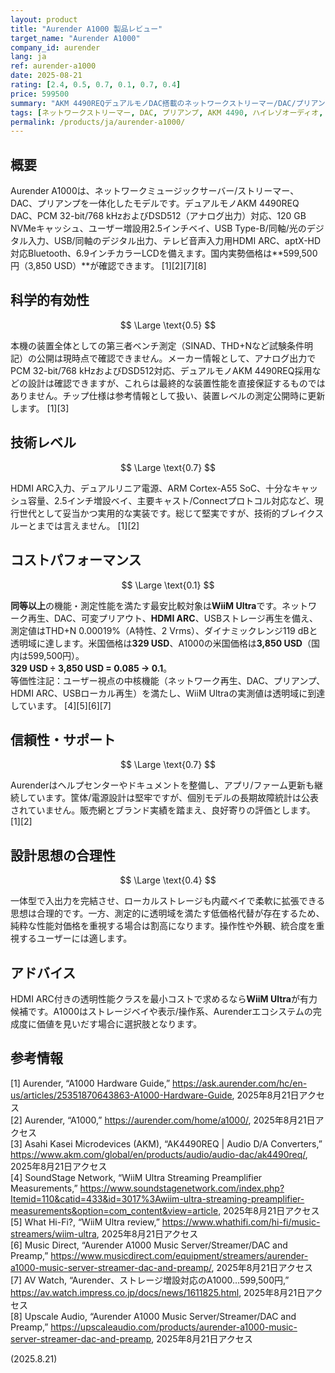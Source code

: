 ```yaml
---
layout: product
title: "Aurender A1000 製品レビュー"
target_name: "Aurender A1000"
company_id: aurender
lang: ja
ref: aurender-a1000
date: 2025-08-21
rating: [2.4, 0.5, 0.7, 0.1, 0.7, 0.4]
price: 599500
summary: "AKM 4490REQデュアルモノDAC搭載のネットワークストリーマー/DAC/プリアンプで、包括的な接続性とストレージオプションをプレミアム価格で提供"
tags: [ネットワークストリーマー, DAC, プリアンプ, AKM 4490, ハイレゾオーディオ, ミュージックサーバー]
permalink: /products/ja/aurender-a1000/
---
```


## 概要

Aurender A1000は、ネットワークミュージックサーバー/ストリーマー、DAC、プリアンプを一体化したモデルです。デュアルモノAKM 4490REQ DAC、PCM 32-bit/768 kHzおよびDSD512（アナログ出力）対応、120 GB NVMeキャッシュ、ユーザー増設用2.5インチベイ、USB Type-B/同軸/光のデジタル入力、USB/同軸のデジタル出力、テレビ音声入力用HDMI ARC、aptX-HD対応Bluetooth、6.9インチカラーLCDを備えます。国内実勢価格は**599,500円（3,850 USD）**が確認できます。 [1][2][7][8]

## 科学的有効性

$$ \Large \text{0.5} $$

本機の装置全体としての第三者ベンチ測定（SINAD、THD+Nなど試験条件明記）の公開は現時点で確認できません。メーカー情報として、アナログ出力でPCM 32-bit/768 kHzおよびDSD512対応、デュアルモノAKM 4490REQ採用などの設計は確認できますが、これらは最終的な装置性能を直接保証するものではありません。チップ仕様は参考情報として扱い、装置レベルの測定公開時に更新します。 [1][3]

## 技術レベル

$$ \Large \text{0.7} $$

HDMI ARC入力、デュアルリニア電源、ARM Cortex-A55 SoC、十分なキャッシュ容量、2.5インチ増設ベイ、主要キャスト/Connectプロトコル対応など、現行世代として妥当かつ実用的な実装です。総じて堅実ですが、技術的ブレイクスルーとまでは言えません。 [1][2]

## コストパフォーマンス

$$ \Large \text{0.1} $$

**同等以上**の機能・測定性能を満たす最安比較対象は**WiiM Ultra**です。ネットワーク再生、DAC、可変プリアウト、**HDMI ARC**、USBストレージ再生を備え、測定値はTHD+N 0.00019%（A特性、2 Vrms）、ダイナミックレンジ119 dBと透明域に達します。米国価格は**329 USD**、A1000の米国価格は**3,850 USD**（国内は599,500円）。  
**329 USD ÷ 3,850 USD = 0.085 → 0.1**。  
等価性注記：ユーザー視点の中核機能（ネットワーク再生、DAC、プリアンプ、HDMI ARC、USBローカル再生）を満たし、WiiM Ultraの実測値は透明域に到達しています。 [4][5][6][7]

## 信頼性・サポート

$$ \Large \text{0.7} $$

Aurenderはヘルプセンターやドキュメントを整備し、アプリ/ファーム更新も継続しています。筐体/電源設計は堅牢ですが、個別モデルの長期故障統計は公表されていません。販売網とブランド実績を踏まえ、良好寄りの評価とします。 [1][2]

## 設計思想の合理性

$$ \Large \text{0.4} $$

一体型で入出力を完結させ、ローカルストレージも内蔵ベイで柔軟に拡張できる思想は合理的です。一方、測定的に透明域を満たす低価格代替が存在するため、純粋な性能対価格を重視する場合は割高になります。操作性や外観、統合度を重視するユーザーには適します。

## アドバイス

HDMI ARC付きの透明性能クラスを最小コストで求めるなら**WiiM Ultra**が有力候補です。A1000はストレージベイや表示/操作系、Aurenderエコシステムの完成度に価値を見いだす場合に選択肢となります。

## 参考情報

[1] Aurender, “A1000 Hardware Guide,” https://ask.aurender.com/hc/en-us/articles/25351870643863-A1000-Hardware-Guide, 2025年8月21日アクセス  
[2] Aurender, “A1000,” https://aurender.com/home/a1000/, 2025年8月21日アクセス  
[3] Asahi Kasei Microdevices (AKM), “AK4490REQ | Audio D/A Converters,” https://www.akm.com/global/en/products/audio/audio-dac/ak4490req/, 2025年8月21日アクセス  
[4] SoundStage Network, “WiiM Ultra Streaming Preamplifier Measurements,” https://www.soundstagenetwork.com/index.php?Itemid=110&catid=433&id=3017%3Awiim-ultra-streaming-preamplifier-measurements&option=com_content&view=article, 2025年8月21日アクセス  
[5] What Hi-Fi?, “WiiM Ultra review,” https://www.whathifi.com/hi-fi/music-streamers/wiim-ultra, 2025年8月21日アクセス  
[6] Music Direct, “Aurender A1000 Music Server/Streamer/DAC and Preamp,” https://www.musicdirect.com/equipment/streamers/aurender-a1000-music-server-streamer-dac-and-preamp/, 2025年8月21日アクセス  
[7] AV Watch, “Aurender、ストレージ増設対応のA1000…599,500円,” https://av.watch.impress.co.jp/docs/news/1611825.html, 2025年8月21日アクセス  
[8] Upscale Audio, “Aurender A1000 Music Server/Streamer/DAC and Preamp,” https://upscaleaudio.com/products/aurender-a1000-music-server-streamer-dac-and-preamp, 2025年8月21日アクセス

(2025.8.21)

